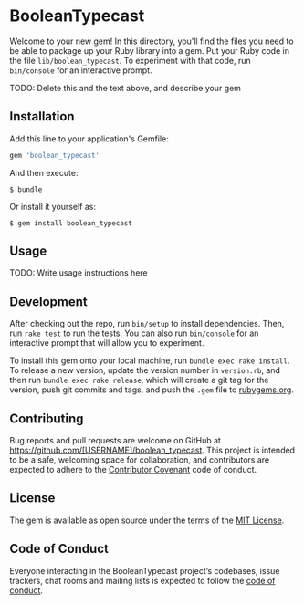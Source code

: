 # BooleanTypecast

Welcome to your new gem! In this directory, you'll find the files you need to be able to package up your Ruby library into a gem. Put your Ruby code in the file `lib/boolean_typecast`. To experiment with that code, run `bin/console` for an interactive prompt.

TODO: Delete this and the text above, and describe your gem

## Installation

Add this line to your application's Gemfile:

```ruby
gem 'boolean_typecast'
```

And then execute:

    $ bundle

Or install it yourself as:

    $ gem install boolean_typecast

## Usage

TODO: Write usage instructions here

## Development

After checking out the repo, run `bin/setup` to install dependencies. Then, run `rake test` to run the tests. You can also run `bin/console` for an interactive prompt that will allow you to experiment.

To install this gem onto your local machine, run `bundle exec rake install`. To release a new version, update the version number in `version.rb`, and then run `bundle exec rake release`, which will create a git tag for the version, push git commits and tags, and push the `.gem` file to [rubygems.org](https://rubygems.org).

## Contributing

Bug reports and pull requests are welcome on GitHub at https://github.com/[USERNAME]/boolean_typecast. This project is intended to be a safe, welcoming space for collaboration, and contributors are expected to adhere to the [Contributor Covenant](http://contributor-covenant.org) code of conduct.

## License

The gem is available as open source under the terms of the [MIT License](https://opensource.org/licenses/MIT).

## Code of Conduct

Everyone interacting in the BooleanTypecast project’s codebases, issue trackers, chat rooms and mailing lists is expected to follow the [code of conduct](https://github.com/[USERNAME]/boolean_typecast/blob/master/CODE_OF_CONDUCT.md).
